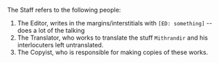The Staff refers to the following people:

1. The Editor, writes in the margins/interstitials with `[ED: something]` -- does a lot of the talking
2. The Translator, who works to translate the stuff `Mithrandir` and his interlocuters left untranslated.
3. The Copyist, who is responsible for making copies of these works.

